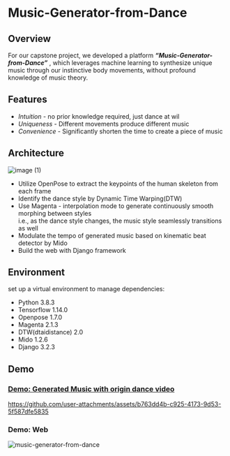 # Music-Generator-from-Dance


## Overview
For our capstone project, we developed a platform ***“Music-Generator-from-Dance”*** , which leverages machine learning to synthesize unique music through our instinctive body movements, without profound knowledge of music theory.


## Features
- *Intuition*  - no prior knowledge required, just dance at wil
- *Uniqueness* - Different movements produce different music
- *Convenience* - Significantly shorten the time to create a piece of music


## Architecture
![image (1)](https://github.com/user-attachments/assets/1ffae208-cb54-48ba-9a3c-c5f0a2055d92)
- Utilize OpenPose to extract the keypoints of the human skeleton from each frame
- Identify the dance style by Dynamic Time Warping(DTW)
- Use Magenta - interpolation mode to generate continuously smooth morphing between styles<br>
i.e., as the dance style changes, the music style seamlessly transitions as well    
- Modulate the tempo of generated music based on kinematic beat detector by Mido
- Build the web with Django framework

## Environment
set up a virtual environment to manage dependencies:
- Python 3.8.3
- Tensorflow 1.14.0
- Openpose 1.7.0
- Magenta 2.1.3
- DTW(dtaidistance) 2.0
- Mido 1.2.6
- Django 3.2.3


## Demo
### [Demo: Generated Music with origin dance video](https://www.youtube.com/watch?v=kNr6kWlKy0k)
https://github.com/user-attachments/assets/b763dd4b-c925-4173-9d53-5f587dfe5835

### Demo: Web
![music-generator-from-dance](https://github.com/user-attachments/assets/d80b8985-255b-41c1-b97e-70531bf10168)
